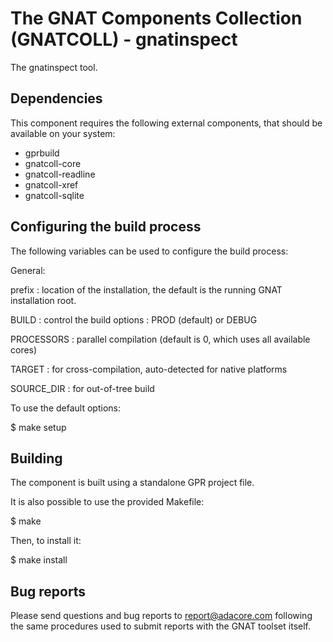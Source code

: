 The GNAT Components Collection (GNATCOLL) - gnatinspect
=======================================================

The gnatinspect tool.

Dependencies
------------

This component requires the following external components, that should be
available on your system:

- gprbuild
- gnatcoll-core
- gnatcoll-readline
- gnatcoll-xref
- gnatcoll-sqlite

Configuring the build process
-----------------------------

The following variables can be used to configure the build process:

General:

   prefix     : location of the installation, the default is the running
                GNAT installation root.

   BUILD      : control the build options : PROD (default) or DEBUG

   PROCESSORS : parallel compilation (default is 0, which uses all available
                cores)

   TARGET     : for cross-compilation, auto-detected for native platforms

   SOURCE_DIR : for out-of-tree build

To use the default options:

   $ make setup

Building
--------

The component is built using a standalone GPR project file.

It is also possible to use the provided Makefile:

$ make

Then, to install it:

$ make install


Bug reports
-----------

Please send questions and bug reports to report@adacore.com following
the same procedures used to submit reports with the GNAT toolset itself.
